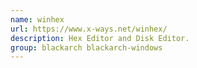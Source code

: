```yaml
---
name: winhex
url: https://www.x-ways.net/winhex/
description: Hex Editor and Disk Editor.
group: blackarch blackarch-windows
---
```

